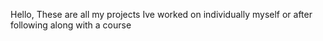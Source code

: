 Hello, These are all my projects Ive worked on individually myself or after following along with a course
